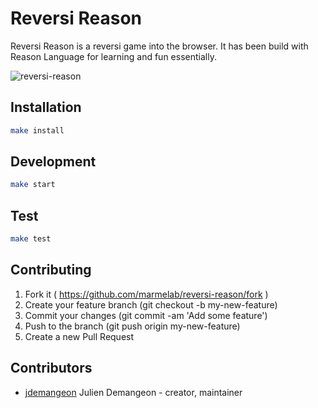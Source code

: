 # Reversi Reason

Reversi Reason is a reversi game into the browser.
It has been build with Reason Language for learning and fun essentially.

![reversi-reason](https://github.com/marmelab/reversi-reason/blob/master/reversi-reason.gif)

## Installation

```sh
make install
```

## Development

```sh
make start
```

## Test

```sh
make test
```

## Contributing

1. Fork it ( https://github.com/marmelab/reversi-reason/fork )
2. Create your feature branch (git checkout -b my-new-feature)
3. Commit your changes (git commit -am 'Add some feature')
4. Push to the branch (git push origin my-new-feature)
5. Create a new Pull Request

## Contributors

- [jdemangeon](https://github.com/jdemangeon) Julien Demangeon - creator, maintainer

